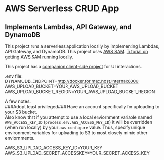 # AWS Serverless CRUD App 

## Implements Lambdas, API Gateway, and DynamoDB

This project runs a serverless application locally by implementing Lambdas, API Gateway, and DynamoDB.  This project uses [AWS SAM](https://aws.amazon.com/serverless/sam/).  [Tutorial on getting AWS SAM running locally](https://github.com/aaronwht/aws-sam-dynamodb-local).  

This project has a [companion client-side project](https://github.com/aaronwht/aws-serverless-client) for UI interactions.

.env file:   
DYNAMODB_ENDPOINT=http://docker.for.mac.host.internal:8000   
AWS_UPLOAD_BUCKET=YOUR_AWS_UPLOAD_BUCKET   
AWS_UPLOAD_BUCKET_REGION=YOUR_AWS_UPLOAD_BUCKET_REGION   

A few notes.  
###Adopt least privileged###
Have an account specifically for uploading to your S3 bucket.  
Also know that if you attempt to use a local enviornment variable named `AWS_ACCESS_KEY_ID` (`process.env.AWS_ACCESS_KEY_ID`) it will be overridden (when run locally) by your `aws configure` value.  Thus, specify unique environment variables for uploading to S3 to most closely mimic other enviornments.  

AWS_S3_UPLOAD_ACCESS_KEY_ID=YOUR_KEY  
AWS_S3_UPLOAD_SECRET_ACCESSKEY=YOUR_SECRET_ACCESS_KEY  
